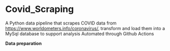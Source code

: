 # Covid_Scraping
A Python data pipeline that scrapes COVID data from https://www.worldometers.info/coronavirus/, transform and load them into a MySql database to support analysis 
Automated through Github Actions



**Data preparation**

